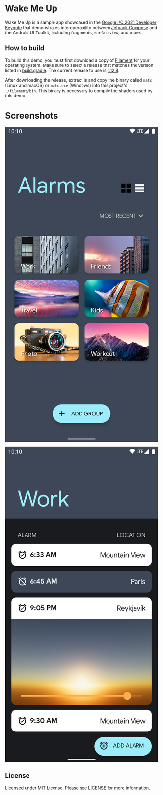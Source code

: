 # Wake Me Up

Wake Me Up is a sample app showcased in the [Google I/O 2021 Developer Keynote](https://youtu.be/D_mVOAXcrtc?t=817)
that demonstrates interoperability between [Jetpack Compose](https://developer.android.com/jetpack/compose) and the
Android UI Toolkit, including fragments, `SurfaceView`, and more.

## How to build

To build this demo, you must first download a copy of [Filament](https://github.com/google/filament/releases) for
your operating system. Make sure to select a release that matches the version listed in [build.gradle](./build.gradle).
The current release to use is [1.12.8](https://github.com/google/filament/releases/tag/v1.12.8).

After downloading the release, extract is and copy the binary called `matc` (Linux and macOS) or `matc.exe` (Windows)
into this project's `./filament/bin`. This binary is necessary to compile the shaders used by this demo.

# Screenshots

![Wake Me Up demo main screen](assets/keynote_demo_1.png)

![Wake Me Up demo alarms screen](assets/keynote_demo_2.png)

## License

Licensed under MIT License. Please see [LICENSE](./LICENSE) for more information.
